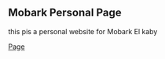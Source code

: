<h2>Mobark Personal Page</h2>
<p>
 this pis a personal website for Mobark El kaby

</p>

<a href="https://omarabdelsalam1998.github.io/Mobark_Personal_website/">Page</a>